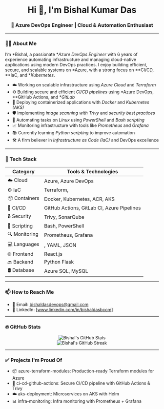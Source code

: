 <h1 align="center">Hi 👋, I'm Bishal Kumar Das</h1>
<h3 align="center">🚀 Azure DevOps Engineer | Cloud & Automation Enthusiast</h3>

---

### 👨‍💻 About Me

I’m *Bishal, a passionate **Azure DevOps Engineer* with 6 years of experience automating infrastructure and managing cloud-native applications using modern DevOps practices. I enjoy building efficient, secure, and scalable systems on *Azure, with a strong focus on **CI/CD, **IaC, and **Kubernetes*.

- ☁️ Working on scalable infrastructure using *Azure Cloud* and *Terraform*
- ⚙️ Building secure and efficient *CI/CD pipelines* using *Azure DevOps, **GitHub Actions, and **GitLab*
- 🐳 Deploying containerized applications with *Docker* and *Kubernetes (AKS)*
- 🛡️ Implementing *image scanning with Trivy* and *security best practices*
- 🐧 Automating tasks on *Linux* using *PowerShell* and *Bash scripting*
- 📈 Monitoring infrastructure with tools like *Prometheus* and *Grafana*
- 📚 Currently learning *Python scripting* to improve automation
- 🛠️ A firm believer in *Infrastructure as Code (IaC)* and DevOps excellence

---

### 🧰 Tech Stack

| Category        | Tools & Technologies |
|----------------|----------------------|
| ☁️ Cloud        | Azure, Azure DevOps |
| ⚙️ IaC          | Terraform,|
| 📦 Containers   | Docker, Kubernetes, ACR, AKS |
| 🚀 CI/CD        | GitHub Actions, GitLab CI, Azure Pipelines |
| 🔒 Security     | Trivy, SonarQube |
| 🐧 Scripting    | Bash, PowerShell |
| 🔍 Monitoring   | Prometheus, Grafana |
| 💻 Languages    | , YAML, JSON |
| 🌐 Frontend     | React.js |
| 🔙 Backend      | Python Flask |
| 🛢️ Database     | Azure SQL, MySQL |

---

### 📫 How to Reach Me

- 📧 Email: bishaldasdevops@gmail.com
- 💼 LinkedIn: [www.linkedin.com/in/bishaldasbcom]

---

### 🔥 GitHub Stats

<p align="center">
  <img src="https://github-readme-stats.vercel.app/api?username=bishal12-ab&show_icons=true&theme=tokyonight" alt="Bishal's GitHub Stats" />
  <br/>
  <img src="https://github-readme-streak-stats.herokuapp.com/?user=bishal12-abs&theme=tokyonight" alt="Bishal's GitHub Streak" />
</p>

---

### ✅ Projects I'm Proud Of
- 📦 azure-terraform-modules: Production-ready Terraform modules for Azure
- 🚀 ci-cd-github-actions: Secure CI/CD pipeline with GitHub Actions & Trivy
- ☁️ aks-deployment: Microservices on AKS with Helm
- 📊 infra-monitoring: Infra monitoring with Prometheus + Grafana
